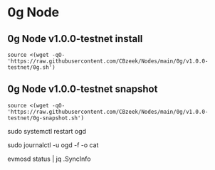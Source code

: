 #  0g Node

## 0g Node v1.0.0-testnet install
```
source <(wget -qO- 'https://raw.githubusercontent.com/CBzeek/Nodes/main/0g/v1.0.0-testnet/0g.sh')

```

## 0g Node v1.0.0-testnet snapshot
```
source <(wget -qO- 'https://raw.githubusercontent.com/CBzeek/Nodes/main/0g/v1.0.0-testnet/0g-snapshot.sh')

```




sudo systemctl restart ogd

sudo journalctl -u ogd -f -o cat

evmosd status | jq .SyncInfo


